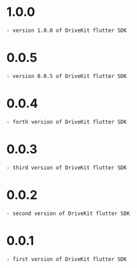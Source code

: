 # 1.0.0

    - version 1.0.0 of DriveKit flutter SDK

# 0.0.5

    - version 0.0.5 of DriveKit flutter SDK

# 0.0.4

    - forth version of DriveKit flutter SDK

# 0.0.3

    - third version of DriveKit flutter SDK

# 0.0.2

    - second version of DriveKit flutter SDK

# 0.0.1

    - first version of DriveKit flutter SDK
